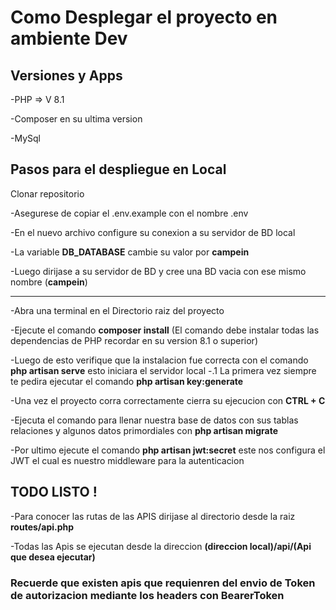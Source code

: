 # Como Desplegar el proyecto en ambiente Dev 
## Versiones y Apps 
-PHP => V 8.1

-Composer en su ultima version 

-MySql 
## Pasos para el despliegue en Local 
Clonar repositorio  

-Asegurese de  copiar el .env.example con el nombre .env

-En el nuevo archivo configure su conexion a su servidor de BD local

-La variable **DB_DATABASE** cambie su valor por **campein**

-Luego dirijase a su servidor de BD y cree una BD vacia con ese mismo nombre (**campein**)

------------------------------------------------------------------------------------------
-Abra una terminal en el Directorio raiz del proyecto 

-Ejecute el comando **composer install** (El comando debe instalar todas las dependencias de PHP recordar en su version 8.1 o superior) 

-Luego de esto verifique que la instalacion fue correcta con el comando **php artisan serve** esto iniciara el servidor local 
    -.1 La primera vez siempre te pedira ejecutar el comando **php artisan key:generate**

-Una vez el proyecto corra correctamente cierra su ejecucion con **CTRL + C**

-Ejecuta el comando para llenar nuestra base de datos con sus tablas relaciones y algunos datos primordiales con **php artisan migrate**

-Por ultimo ejecute el comando **php artisan jwt:secret** este nos configura el JWT el cual es nuestro middleware para la autenticacion

## **TODO LISTO !**

-Para conocer las rutas de las APIS dirijase al directorio desde la raiz **routes/api.php**

-Todas las Apis se ejecutan desde la direccion **(direccion local)/api/(Api que desea ejecutar)**

### Recuerde que existen apis que requienren del envio de Token de autorizacion mediante los headers con BearerToken 
